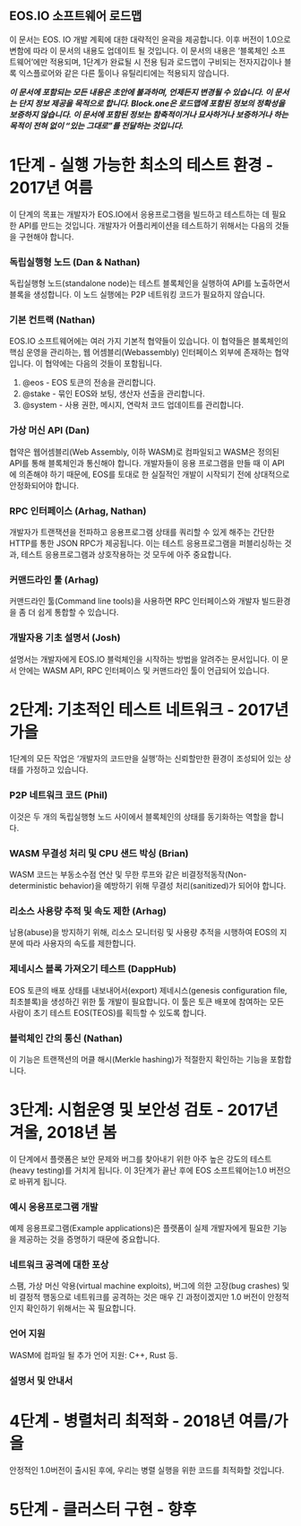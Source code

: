 ## EOS.IO 소프트웨어 로드맵

이 문서는 EOS. IO 개발 계획에 대한 대략적인 윤곽을 제공합니다. 이후 버전이 1.0으로 변함에 따라 이 문서의 내용도 업데이트 될 것입니다. 이 문서의 내용은 ‘블록체인 소프트웨어’에만 적용되며, 1단계가 완료될 시 전용 팀과 로드맵이 구비되는 전자지갑이나 블록 익스플로어와 같은 다른 툴이나 유틸리티에는 적용되지 않습니다.

***이 문서에 포함되는 모든 내용은 초안에 불과하며, 언제든지 변경될 수 있습니다. 이 문서는 단지 정보 제공을 목적으로 합니다. Block.one은 로드맵에 포함된 정보의 정확성을 보증하지 않습니다. 이 문서에 포함된 정보는 함축적이거나 묘사하거나 보증하거나 하는 목적이 전혀 없이 “있는 그대로”를 전달하는 것입니다.***

# 1단계 - 실행 가능한 최소의 테스트 환경 - 2017년 여름

이 단계의 목표는 개발자가 EOS.IO에서 응용프로그램을 빌드하고 테스트하는 데 필요한 API를 만드는 것입니다. 개발자가 어플리케이션을 테스트하기 위해서는 다음의 것들을 구현해야 합니다.

### 독립실행형 노드 (Dan & Nathan)

독립실행형 노드(standalone node)는 테스트 블록체인을 실행하여 API를 노출하면서 블록을 생성합니다. 이 노드 실행에는 P2P 네트워킹 코드가 필요하지 않습니다.

### 기본 컨트랙 (Nathan)

EOS.IO 소프트웨어에는 여러 가지 기본적 협약들이 있습니다. 이 협약들은 블록체인의 핵심 운영을 관리하는, 웹 어셈블리(Webassembly) 인터페이스 외부에 존재하는 협약입니다. 이 협약에는 다음의 것들이 포함됩니다.

1. @eos - EOS 토큰의 전송을 관리합니다.
2. @stake - 묶인 EOS와 보팅, 생산자 선출을 관리합니다.
3. @system - 사용 권한, 메시지, 연락처 코드 업데이트를 관리합니다.

### 가상 머신 API (Dan)

협약은 웹어셈블리(Web Assembly, 이하 WASM)로 컴파일되고 WASM은 정의된 API를 통해 블록체인과 통신해야 합니다. 개발자들이 응용 프로그램을 만들 때 이 API에 의존해야 하기 때문에, EOS를 토대로 한 실질적인 개발이 시작되기 전에 상대적으로 안정화되어야 합니다.

### RPC 인터페이스 (Arhag, Nathan)

개발자가 트랜잭션을 전파하고 응용프로그램 상태를 쿼리할 수 있게 해주는 간단한 HTTP를 통한 JSON RPC가 제공됩니다. 이는 테스트 응용프로그램을 퍼블리싱하는 것과, 테스트 응용프로그램과 상호작용하는 것 모두에 아주 중요합니다.

### 커맨드라인 툴 (Arhag)

커맨드라인 툴(Command line tools)을 사용하면 RPC 인터페이스와 개발자 빌드환경을 좀 더 쉽게 통합할 수 있습니다.

### 개발자용 기초 설명서 (Josh)

설명서는 개발자에게 EOS.IO 블럭체인을 시작하는 방법을 알려주는 문서입니다. 이 문서 안에는 WASM API, RPC 인터페이스 및 커맨드라인 툴이 언급되어 있습니다.

# 2단계: 기초적인 테스트 네트워크 - 2017년 가을

1단계의 모든 작업은 ‘개발자의 코드만을 실행’하는 신뢰할만한 환경이 조성되어 있는 상태를 가정하고 있습니다.

### P2P 네트워크 코드 (Phil)

이것은 두 개의 독립실행형 노드 사이에서 블록체인의 상태를 동기화하는 역할을 합니다.

### WASM 무결성 처리 및 CPU 샌드 박싱 (Brian)

WASM 코드는 부동소수점 연산 및 무한 루프와 같은 비결정적동작(Non-deterministic behavior)을 예방하기 위해 무결성 처리(sanitized)가 되어야 합니다.

### 리소스 사용량 추적 및 속도 제한 (Arhag)

남용(abuse)을 방지하기 위해, 리소스 모니터링 및 사용량 추적을 시행하여 EOS의 지분에 따라 사용자의 속도를 제한합니다.

### 제네시스 블록 가져오기 테스트 (DappHub)

EOS 토큰의 배포 상태를 내보내어서(export) 제네시스(genesis configuration file, 최초블록)을 생성하긴 위한 툴 개발이 필요합니다. 이 툴은 토큰 배포에 참여하는 모든 사람이 초기 테스트 EOS(TEOS)를 획득할 수 있도록 합니다.

### 블럭체인 간의 통신 (Nathan)

이 기능은 트랜잭션의 머클 해시(Merkle hashing)가 적절한지 확인하는 기능을 포함합니다.

# 3단계: 시험운영 및 보안성 검토 - 2017년 겨울, 2018년 봄

이 단계에서 플랫폼은 보안 문제와 버그를 찾아내기 위한 아주 높은 강도의 테스트(heavy testing)를 거치게 됩니다. 이 3단계가 끝난 후에 EOS 소프트웨어는1.0 버전으로 바뀌게 됩니다.

### 예시 응용프로그램 개발

예제 응용프로그램(Example applications)은 플랫폼이 실제 개발자에게 필요한 기능을 제공하는 것을 증명하기 때문에 중요합니다.

### 네트워크 공격에 대한 포상

스팸, 가상 머신 악용(virtual machine exploits), 버그에 의한 고장(bug crashes) 및 비 결정적 행동으로 네트워크를 공격하는 것은 매우 긴 과정이겠지만 1.0 버전이 안정적인지 확인하기 위해서는 꼭 필요합니다.

### 언어 지원

WASM에 컴파일 될 추가 언어 지원: C++, Rust 등.

### 설명서 및 안내서

# 4단계 - 병렬처리 최적화 - 2018년 여름/가을

안정적인 1.0버전이 출시된 후에, 우리는 병렬 실행을 위한 코드를 최적화할 것입니다.

# 5단계 - 클러스터 구현 - 향후